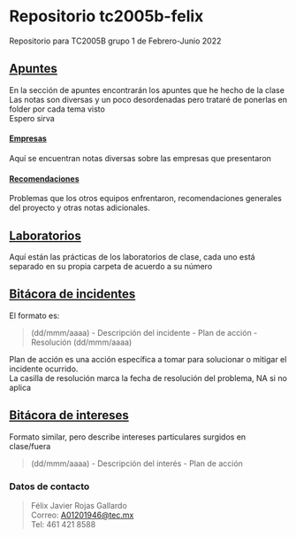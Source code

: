 # Repositorio tc2005b-felix
Repositorio para TC2005B grupo 1 de Febrero-Junio 2022 

## [Apuntes](/Apuntes) 
En la sección de apuntes encontrarán los apuntes que he hecho de la clase</br>
Las notas son diversas y un poco desordenadas pero trataré de ponerlas en folder por cada tema visto</br>
Espero sirva
#### [Empresas](/Apuntes/Empresas)
Aquí se encuentran notas diversas sobre las empresas que presentaron
#### [Recomendaciones](/Apuntes/Recomendaciones)
Problemas que los otros equipos enfrentaron, recomendaciones generales del proyecto y otras notas adicionales.
## [Laboratorios](/Laboratorios)
Aquí están las prácticas de los laboratorios de clase, cada uno está separado en su propia carpeta de acuerdo a su número

## [Bitácora de incidentes](incidentes.md) 
El formato es:
>(dd/mmm/aaaa) - Descripción del incidente - Plan de acción - Resolución (dd/mmm/aaaa)

Plan de acción es una acción específica a tomar para solucionar o mitigar el incidente ocurrido.</br> 
La casilla de resolución marca la fecha de resolución del problema, NA si no aplica  

## [Bitácora de intereses](itereses.md)
Formato similar, pero describe intereses particulares surgidos en clase/fuera
>(dd/mmm/aaaa) - Descripción del interés - Plan de acción

### Datos de contacto
>Félix Javier Rojas Gallardo </br>
>Correo: A01201946@tec.mx </br>
>Tel: 461 421 8588 </br>
